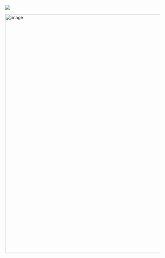 [![](https://img.shields.io/badge/Made%20With-Github%20Spray-lightgrey.svg?style=for-the-badge&logo=github)](https://github.com/Annihil/github-spray)  

<img width="775" alt="image" src="https://github.com/user-attachments/assets/19e70e9b-00c9-4d03-882a-56ff7f88b115">

